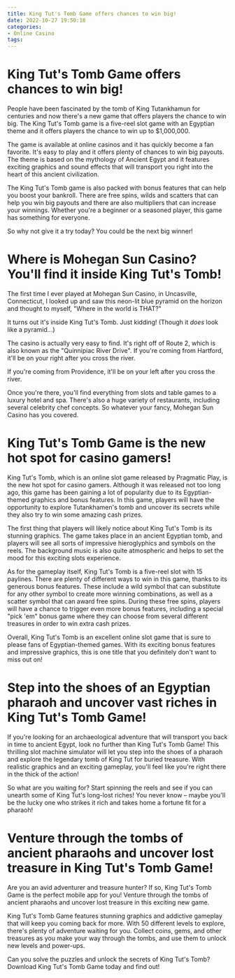 ```yaml
---
title: King Tut's Tomb Game offers chances to win big!
date: 2022-10-27 19:50:18
categories:
- Online Casino
tags:
---
```



#  King Tut's Tomb Game offers chances to win big!

People have been fascinated by the tomb of King Tutankhamun for centuries and now there's a new game that offers players the chance to win big. The King Tut's Tomb game is a five-reel slot game with an Egyptian theme and it offers players the chance to win up to $1,000,000.

The game is available at online casinos and it has quickly become a fan favorite. It's easy to play and it offers plenty of chances to win big payouts. The theme is based on the mythology of Ancient Egypt and it features exciting graphics and sound effects that will transport you right into the heart of this ancient civilization.

The King Tut's Tomb game is also packed with bonus features that can help you boost your bankroll. There are free spins, wilds and scatters that can help you win big payouts and there are also multipliers that can increase your winnings. Whether you're a beginner or a seasoned player, this game has something for everyone.

So why not give it a try today? You could be the next big winner!

#  Where is Mohegan Sun Casino? You'll find it inside King Tut's Tomb!

The first time I ever played at Mohegan Sun Casino, in Uncasville, Connecticut, I looked up and saw this neon-lit blue pyramid on the horizon and thought to myself, "Where in the world is THAT?"

It turns out it's inside King Tut's Tomb. Just kidding! (Though it *does* look like a pyramid...)

The casino is actually very easy to find. It's right off of Route 2, which is also known as the "Quinnipiac River Drive". If you're coming from Hartford, it'll be on your right after you cross the river.

If you're coming from Providence, it'll be on your left after you cross the river.

Once you're there, you'll find everything from slots and table games to a luxury hotel and spa. There's also a huge variety of restaurants, including several celebrity chef concepts. So whatever your fancy, Mohegan Sun Casino has you covered.

#  King Tut's Tomb Game is the new hot spot for casino gamers!

King Tut's Tomb, which is an online slot game released by Pragmatic Play, is the new hot spot for casino gamers. Although it was released not too long ago, this game has been gaining a lot of popularity due to its Egyptian-themed graphics and bonus features. In this game, players will have the opportunity to explore Tutankhamen's tomb and uncover its secrets while they also try to win some amazing cash prizes.

The first thing that players will likely notice about King Tut's Tomb is its stunning graphics. The game takes place in an ancient Egyptian tomb, and players will see all sorts of impressive hieroglyphics and symbols on the reels. The background music is also quite atmospheric and helps to set the mood for this exciting slots experience.

As for the gameplay itself, King Tut's Tomb is a five-reel slot with 15 paylines. There are plenty of different ways to win in this game, thanks to its generous bonus features. These include a wild symbol that can substitute for any other symbol to create more winning combinations, as well as a scatter symbol that can award free spins. During these free spins, players will have a chance to trigger even more bonus features, including a special "pick 'em" bonus game where they can choose from several different treasures in order to win extra cash prizes.

Overall, King Tut's Tomb is an excellent online slot game that is sure to please fans of Egyptian-themed games. With its exciting bonus features and impressive graphics, this is one title that you definitely don't want to miss out on!

#  Step into the shoes of an Egyptian pharaoh and uncover vast riches in King Tut's Tomb Game!

If you're looking for an archaeological adventure that will transport you back in time to ancient Egypt, look no further than King Tut's Tomb Game! This thrilling slot machine simulator will let you step into the shoes of a pharaoh and explore the legendary tomb of King Tut for buried treasure. With realistic graphics and an exciting gameplay, you'll feel like you're right there in the thick of the action!

So what are you waiting for? Start spinning the reels and see if you can unearth some of King Tut's long-lost riches! You never know – maybe you'll be the lucky one who strikes it rich and takes home a fortune fit for a pharaoh!

#   Venture through the tombs of ancient pharaohs and uncover lost treasure in King Tut's Tomb Game!

Are you an avid adventurer and treasure hunter? If so, King Tut's Tomb Game is the perfect mobile app for you! Venture through the tombs of ancient pharaohs and uncover lost treasure in this exciting new game.

King Tut's Tomb Game features stunning graphics and addictive gameplay that will keep you coming back for more. With 50 different levels to explore, there's plenty of adventure waiting for you. Collect coins, gems, and other treasures as you make your way through the tombs, and use them to unlock new levels and power-ups.

Can you solve the puzzles and unlock the secrets of King Tut's Tomb? Download King Tut's Tomb Game today and find out!